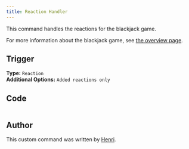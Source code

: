 ```yaml
---
title: Reaction Handler
---
```


This command handles the reactions for the blackjack game.

For more information about the blackjack game, see [the overview page](overview).

## Trigger

**Type:** `Reaction`<br />
**Additional Options:** `Added reactions only`

## Code

```gotmpl file=../../../../src/fun/blackjack/reaction_handler.go.tmpl

```

## Author

This custom command was written by [Henri](https://github.com/H1nr1).

